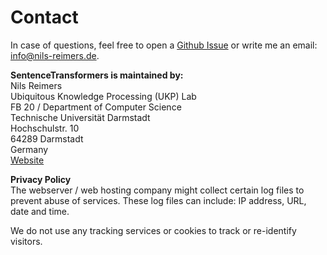 # Contact

In case of questions, feel free to open a [Github Issue](https://github.com/UKPLab/sentence-transformers/issues) or write me an email: [info@nils-reimers.de](mailto:info@nils-reimers.de).

**SentenceTransformers is maintained by:**  
Nils Reimers  
Ubiquitous Knowledge Processing (UKP) Lab  
FB 20 / Department of Computer Science  
Technische Universität Darmstadt  
Hochschulstr. 10  
64289 Darmstadt  
Germany  
[Website](https://www.informatik.tu-darmstadt.de/ukp/ukp_home/staff_ukp/detailseite_mitarbeiter_1_42112.en.jsp)


**Privacy Policy**  
The webserver / web hosting company might collect certain log files to prevent abuse of services. These log files can include: IP address, URL, date and time.

We do not use any tracking services or cookies to track or re-identify visitors. 